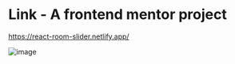 # Link - A frontend mentor project
https://react-room-slider.netlify.app/

![image](https://user-images.githubusercontent.com/25538870/167037513-2d17a3f7-2522-4f47-9cfd-f3bb7c80c8d1.png)

